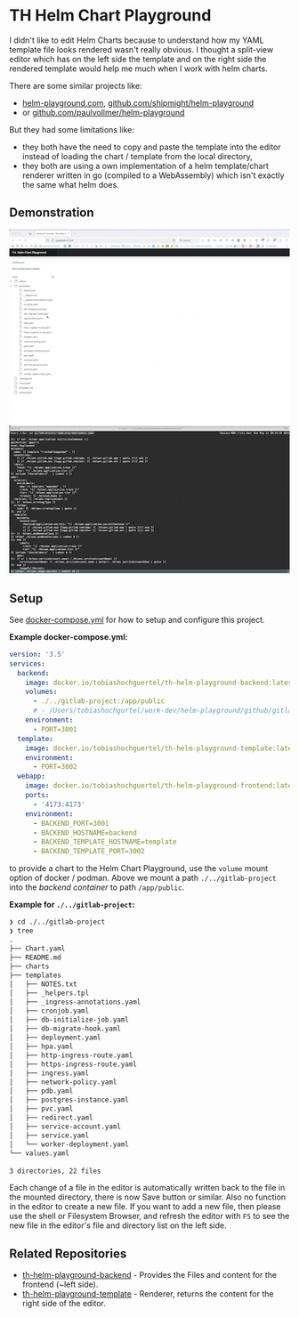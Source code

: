 # TH Helm Chart Playground

I didn't like to edit Helm Charts because to understand how my YAML template file looks rendered wasn't really obvious.
I thought a split-view editor which has on the left side the template and on the right side the rendered template would help me much when I work with helm charts.

There are some similar projects like:

- [helm-playground.com](https://helm-playground.com/), [github.com/shipmight/helm-playground](https://github.com/shipmight/helm-playground)
- or [github.com/paulvollmer/helm-playground](https://github.com/paulvollmer/helm-playground)

But they had some limitations like:

- they both have the need to copy and paste the template into the editor instead of loading the chart / template from the local directory,
- they both are using a own implementation of a helm template/chart renderer written in go (compiled to a WebAssembly) which isn't exactly the same what helm does.

## Demonstration

![Demonstration of Helm Chart Playground](demonstration.gif "Demonstration of Helm Chart Playground")

## Setup

See [docker-compose.yml](docker-compose.yml) for how to setup and configure this project.

**Example docker-compose.yml:**

```yaml
version: '3.5'
services:
  backend:
    image: docker.io/tobiashochguertel/th-helm-playground-backend:latest
    volumes:
      - ./../gitlab-project:/app/public
      # - /Users/tobiashochgurtel/work-dev/helm-playground/github/gitlab/charts/gitlab:/app/public
    environment:
      - PORT=3001
  template:
    image: docker.io/tobiashochguertel/th-helm-playground-template:latest
    environment:
      - PORT=3002
  webapp:
    image: docker.io/tobiashochguertel/th-helm-playground-frontend:latest
    ports:
      - '4173:4173'
    environment:
      - BACKEND_PORT=3001
      - BACKEND_HOSTNAME=backend
      - BACKEND_TEMPLATE_HOSTNAME=template
      - BACKEND_TEMPLATE_PORT=3002
```

to provide a chart to the Helm Chart Playground, use the `volume` mount option of docker / podman. Above we mount a path `./../gitlab-project` into the *backend container* to path `/app/public`.

**Example for `./../gitlab-project`:**

```shell
❯ cd ./../gitlab-project
❯ tree
.
├── Chart.yaml
├── README.md
├── charts
├── templates
│   ├── NOTES.txt
│   ├── _helpers.tpl
│   ├── _ingress-annotations.yaml
│   ├── cronjob.yaml
│   ├── db-initialize-job.yaml
│   ├── db-migrate-hook.yaml
│   ├── deployment.yaml
│   ├── hpa.yaml
│   ├── http-ingress-route.yaml
│   ├── https-ingress-route.yaml
│   ├── ingress.yaml
│   ├── network-policy.yaml
│   ├── pdb.yaml
│   ├── postgres-instance.yaml
│   ├── pvc.yaml
│   ├── redirect.yaml
│   ├── service-account.yaml
│   ├── service.yaml
│   └── worker-deployment.yaml
└── values.yaml

3 directories, 22 files
```

Each change of a file in the editor is automatically written back to the file in the mounted directory, there is now Save button or similar. Also no function in the editor to create a new file. If you want to add a new file, then please use the shell or Filesystem Browser, and refresh the editor with `F5` to see the new file in the editor's file and directory list on the left side.

## Related Repositories

- [th-helm-playground-backend](https://github.com/tobiashochguertel/th-helm-playground-backend) -  Provides the Files and content for the frontend (~left side).
- [th-helm-playground-template](https://github.com/tobiashochguertel/th-helm-playground-template) - Renderer, returns the content for the right side of the editor.

